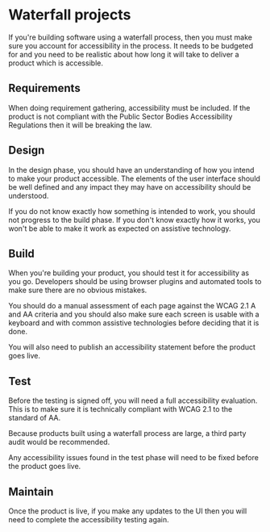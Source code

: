 # Waterfall projects

If you're building software using a waterfall process, then you must make sure you account for accessibility in the process. It needs to be budgeted for and you need to be realistic about how long it will take to deliver a product which is accessible.

## Requirements

When doing requirement gathering, accessibility must be included. If the product is not compliant with the Public Sector Bodies Accessibility Regulations then it will be breaking the law.

## Design

In the design phase, you should have an understanding of how you intend to make your product accessible. The elements of the user interface should be well defined and any impact they may have on accessibility should be understood.

If you do not know exactly how something is intended to work, you should not progress to the build phase. If you don't know exactly how it works, you won't be able to make it work as expected on assistive technology.

## Build

When you're building your product, you should test it for accessibility as you go. Developers should be using browser plugins and automated tools to make sure there are no obvious mistakes. 

You should do a manual assessment of each page against the WCAG 2.1 A and AA criteria and you should also make sure each screen is usable with a keyboard and with common assistive technologies before deciding that it is done.

You will also need to publish an accessibility statement before the product goes live.

## Test

Before the testing is signed off, you will need a full accessibility evaluation. This is to make sure it is technically compliant with WCAG 2.1 to the standard of AA.

Because products built using a waterfall process are large, a third party audit would be recommended.

Any accessibility issues found in the test phase will need to be fixed before the product goes live.

## Maintain

Once the product is live, if you make any updates to the UI then you will need to complete the accessibility testing again. 
